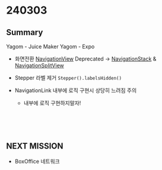 # 240303

## Summary

Yagom - Juice Maker
Yagom - Expo

- 화면전환 
[NavigationView](https://developer.apple.com/documentation/swiftui/navigationview) Deprecated -> 
[NavigationStack](https://developer.apple.com/documentation/swiftui/navigationstack) & [NavigationSplitView](https://developer.apple.com/documentation/swiftui/navigationsplitview)

- Stepper 라벨 제거
`Stepper().labelsHidden()`

- NavigationLink 내부에 로직 구현시 상당히 느려짐 주의
  - 내부에 로직 구현하지말자! 

<br>
<br>
<br>

## NEXT MISSION

- BoxOffice 네트워크
